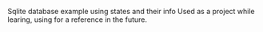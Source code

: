Sqlite database example using states and their info
Used as a project while learing, using for a reference in the future.
